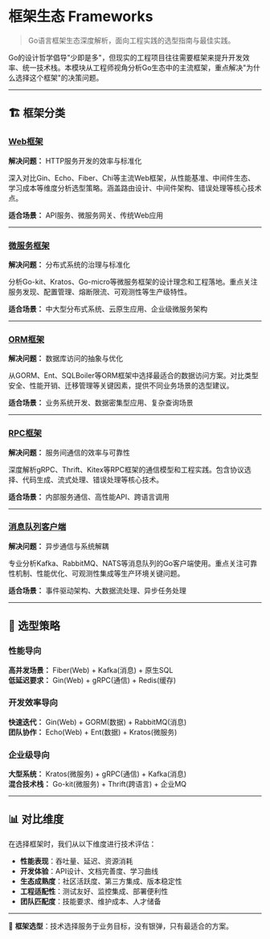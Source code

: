 # 框架生态 Frameworks

> Go语言框架生态深度解析，面向工程实践的选型指南与最佳实践。

Go的设计哲学倡导"少即是多"，但现实的工程项目往往需要框架来提升开发效率、统一技术栈。本模块从工程师视角分析Go生态中的主流框架，重点解决"为什么选择这个框架"的决策问题。

---

## 🏗️ 框架分类

### [Web框架](/ecosystem/frameworks/web)
**解决问题：** HTTP服务开发的效率与标准化

深入对比Gin、Echo、Fiber、Chi等主流Web框架，从性能基准、中间件生态、学习成本等维度分析选型策略。涵盖路由设计、中间件架构、错误处理等核心技术点。

**适合场景：** API服务、微服务网关、传统Web应用

---

### [微服务框架](/ecosystem/frameworks/microservices)
**解决问题：** 分布式系统的治理与标准化

分析Go-kit、Kratos、Go-micro等微服务框架的设计理念和工程落地。重点关注服务发现、配置管理、熔断限流、可观测性等生产级特性。

**适合场景：** 中大型分布式系统、云原生应用、企业级微服务架构

---

### [ORM框架](/ecosystem/frameworks/orm)
**解决问题：** 数据库访问的抽象与优化

从GORM、Ent、SQLBoiler等ORM框架中选择最适合的数据访问方案。对比类型安全、性能开销、迁移管理等关键因素，提供不同业务场景的选型建议。

**适合场景：** 业务系统开发、数据密集型应用、复杂查询场景

---

### [RPC框架](/ecosystem/frameworks/rpc)
**解决问题：** 服务间通信的效率与可靠性

深度解析gRPC、Thrift、Kitex等RPC框架的通信模型和工程实践。包含协议选择、代码生成、流式处理、错误处理等核心技术。

**适合场景：** 内部服务通信、高性能API、跨语言调用

---

### [消息队列客户端](/ecosystem/frameworks/messaging)
**解决问题：** 异步通信与系统解耦

专业分析Kafka、RabbitMQ、NATS等消息队列的Go客户端使用。重点关注可靠性机制、性能优化、可观测性集成等生产环境关键问题。

**适合场景：** 事件驱动架构、大数据流处理、异步任务处理

---

## 🎯 选型策略

### 性能导向
**高并发场景：** Fiber(Web) + Kafka(消息) + 原生SQL  
**低延迟要求：** Gin(Web) + gRPC(通信) + Redis(缓存)

### 开发效率导向  
**快速迭代：** Gin(Web) + GORM(数据) + RabbitMQ(消息)  
**团队协作：** Echo(Web) + Ent(数据) + Kratos(微服务)

### 企业级导向
**大型系统：** Kratos(微服务) + gRPC(通信) + Kafka(消息)  
**混合技术栈：** Go-kit(微服务) + Thrift(跨语言) + 企业MQ

---

## 📊 对比维度

在选择框架时，我们从以下维度进行技术评估：

- **性能表现**：吞吐量、延迟、资源消耗
- **开发体验**：API设计、文档完善度、学习曲线  
- **生态成熟度**：社区活跃度、第三方集成、版本稳定性
- **工程适配性**：测试友好、监控集成、部署便利性
- **团队匹配度**：技能要求、维护成本、人才储备

---

🎯 **框架选型**：技术选择服务于业务目标，没有银弹，只有最适合的方案。 